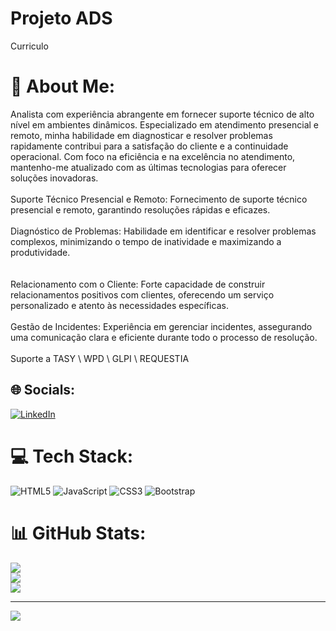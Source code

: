 # Projeto ADS

Curriculo
# 💫 About Me:
Analista com experiência abrangente em fornecer suporte técnico de alto nível em ambientes dinâmicos. Especializado em atendimento presencial e remoto, minha habilidade em diagnosticar e resolver problemas rapidamente contribui para a satisfação do cliente e a continuidade operacional. Com foco na eficiência e na excelência no atendimento, mantenho-me atualizado com as últimas tecnologias para oferecer soluções inovadoras.<br><br>Suporte Técnico Presencial e Remoto: Fornecimento de suporte técnico presencial e remoto, garantindo resoluções rápidas e eficazes.<br><br>Diagnóstico de Problemas: Habilidade em identificar e resolver problemas complexos, minimizando o tempo de inatividade e maximizando a produtividade.<br><br><br>Relacionamento com o Cliente: Forte capacidade de construir relacionamentos positivos com clientes, oferecendo um serviço personalizado e atento às necessidades específicas.<br><br>Gestão de Incidentes: Experiência em gerenciar incidentes, assegurando uma comunicação clara e eficiente durante todo o processo de resolução.<br><br>Suporte a TASY \ WPD \ GLPI \ REQUESTIA


## 🌐 Socials:
[![LinkedIn](https://img.shields.io/badge/LinkedIn-%230077B5.svg?logo=linkedin&logoColor=white)](https://linkedin.com/in/https://www.linkedin.com/in/mapandrade/) 

# 💻 Tech Stack:
![HTML5](https://img.shields.io/badge/html5-%23E34F26.svg?style=for-the-badge&logo=html5&logoColor=white) ![JavaScript](https://img.shields.io/badge/javascript-%23323330.svg?style=for-the-badge&logo=javascript&logoColor=%23F7DF1E) ![CSS3](https://img.shields.io/badge/css3-%231572B6.svg?style=for-the-badge&logo=css3&logoColor=white) ![Bootstrap](https://img.shields.io/badge/bootstrap-%238511FA.svg?style=for-the-badge&logo=bootstrap&logoColor=white)
# 📊 GitHub Stats:
![](https://github-readme-stats.vercel.app/api?username=matheus33ti&theme=dark&hide_border=false&include_all_commits=false&count_private=false)<br/>
![](https://nirzak-streak-stats.vercel.app/?user=matheus33ti&theme=dark&hide_border=false)<br/>
![](https://github-readme-stats.vercel.app/api/top-langs/?username=matheus33ti&theme=dark&hide_border=false&include_all_commits=false&count_private=false&layout=compact)

---
[![](https://visitcount.itsvg.in/api?id=matheus33ti&icon=0&color=0)](https://visitcount.itsvg.in)

<!-- Proudly created with GPRM ( https://gprm.itsvg.in ) -->



